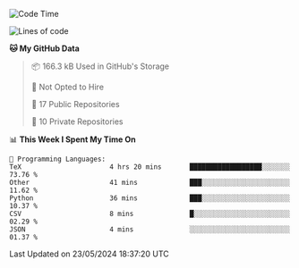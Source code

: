 <!--START_SECTION:waka-->
![Code Time](http://img.shields.io/badge/Code%20Time-916%20hrs%2014%20mins-blue)

![Lines of code](https://img.shields.io/badge/From%20Hello%20World%20I%27ve%20Written-210.9%20thousand%20lines%20of%20code-blue)

**🐱 My GitHub Data** 

> 📦 166.3 kB Used in GitHub's Storage 
 > 
> 🚫 Not Opted to Hire
 > 
> 📜 17 Public Repositories 
 > 
> 🔑 10 Private Repositories 
 > 
📊 **This Week I Spent My Time On** 

```text
💬 Programming Languages: 
TeX                      4 hrs 20 mins       ██████████████████░░░░░░░   73.76 % 
Other                    41 mins             ███░░░░░░░░░░░░░░░░░░░░░░   11.62 % 
Python                   36 mins             ███░░░░░░░░░░░░░░░░░░░░░░   10.37 % 
CSV                      8 mins              █░░░░░░░░░░░░░░░░░░░░░░░░   02.29 % 
JSON                     4 mins              ░░░░░░░░░░░░░░░░░░░░░░░░░   01.37 % 
```


 Last Updated on 23/05/2024 18:37:20 UTC
<!--END_SECTION:waka-->
